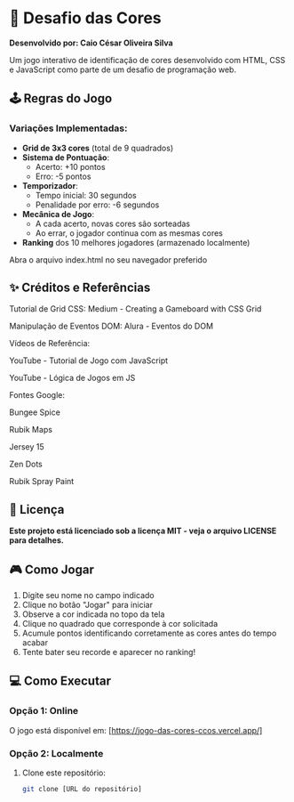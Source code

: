# 🎨 Desafio das Cores

**Desenvolvido por: Caio César Oliveira Silva** 

Um jogo interativo de identificação de cores desenvolvido com HTML, CSS e JavaScript como parte de um desafio de programação web.

## 🕹️ Regras do Jogo

### Variações Implementadas:
- **Grid de 3x3 cores** (total de 9 quadrados)
- **Sistema de Pontuação**:
  - Acerto: +10 pontos
  - Erro: -5 pontos
- **Temporizador**:
  - Tempo inicial: 30 segundos
  - Penalidade por erro: -6 segundos
- **Mecânica de Jogo**:
  - A cada acerto, novas cores são sorteadas
  - Ao errar, o jogador continua com as mesmas cores
- **Ranking** dos 10 melhores jogadores (armazenado localmente)

Abra o arquivo index.html no seu navegador preferido

## ✨ Créditos e Referências
Tutorial de Grid CSS: Medium - Creating a Gameboard with CSS Grid

Manipulação de Eventos DOM: Alura - Eventos do DOM

Vídeos de Referência:

YouTube - Tutorial de Jogo com JavaScript

YouTube - Lógica de Jogos em JS

Fontes Google:

Bungee Spice

Rubik Maps

Jersey 15

Zen Dots

Rubik Spray Paint

## 📜 Licença
**Este projeto está licenciado sob a licença MIT - veja o arquivo LICENSE para detalhes.**

## 🎮 Como Jogar

1. Digite seu nome no campo indicado
2. Clique no botão "Jogar" para iniciar
3. Observe a cor indicada no topo da tela
4. Clique no quadrado que corresponde à cor solicitada
5. Acumule pontos identificando corretamente as cores antes do tempo acabar
6. Tente bater seu recorde e aparecer no ranking!

## 💻 Como Executar

### Opção 1: Online
O jogo está disponível em: [https://jogo-das-cores-ccos.vercel.app/]

### Opção 2: Localmente
1. Clone este repositório:
   ```bash
   git clone [URL do repositório]


